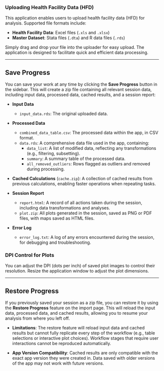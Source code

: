 ### Uploading Health Facility Data (HFD)

This application enables users to upload health facility data (HFD) for analysis. 
Supported file formats include:

- **Health Facility Data**: Excel files (`.xls` and `.xlsx`)
- **Master Dataset**: Stata files (`.dta`) and R data files (`.rds`)

Simply drag and drop your file into the uploader for easy upload. The application 
is designed to facilitate quick and efficient data processing.

---

## Save Progress

You can save your work at any time by clicking the **Save Progress** button in 
the sidebar. This will create a zip file containing all relevant session data,
including input data, processed data, cached results, and a session report:

- **Input Data**
  - `input_data.rds`: The original uploaded data.
  
- **Processed Data**
  - `combined_data_table.csv`: The processed data within the app, in CSV format.
  - `data.rds`: A comprehensive data file used in the app, containing:
    - `data_list`: A list of modified data, reflecting any transformations (e.g.,
      filtering, subsetting).
    - `summary`: A summary table of the processed data.
    - `all_removed_outliers`: Rows flagged as outliers and removed during processing.

- **Cached Calculations** (`cache.zip`): A collection of cached results from 
  previous calculations, enabling faster operations when repeating tasks.

- **Session Report**
  - `report.html`: A record of all actions taken during the session, including 
    data transformations and analyses.
  - `plot.zip`: All plots generated in the session, saved as PNG or PDF files,
    with maps saved as HTML files.

- **Error Log**
  - `error_log.txt`: A log of any errors encountered during the session, for 
    debugging and troubleshooting.

### DPI Control for Plots

You can adjust the DPI (dots per inch) of saved plot images to control their
resolution. Resize the application window to adjust the plot dimensions.

---

## Restore Progress

If you previously saved your session as a zip file, you can restore it by using
the **Restore Progress** feature on the import page. This will reload the input 
data, processed data, and cached results, allowing you to resume your analysis
from where you left off.

- **Limitations**: The restore feature will reload input data and cached results
  but cannot fully replicate every step of the workflow (e.g., table selections or
  interactive plot choices). Workflow stages that require user interactions cannot
  be reproduced automatically.
  
- **App Version Compatibility**: Cached results are only compatible with the exact 
  app version they were created in. Data saved with older versions of the app may
  not work with future versions.
